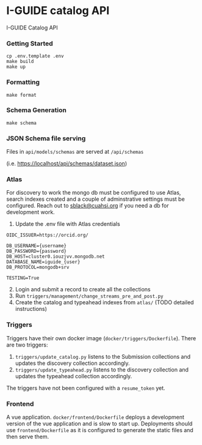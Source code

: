 # I-GUIDE catalog API
I-GUIDE Catalog API

### Getting Started
```console
cp .env.template .env
make build
make up
```

### Formatting
```console
make format
```

### Schema Generation
```console
make schema
```

### JSON Schema file serving
Files in `api/models/schemas` are served at `/api/schemas`

(i.e. [https://localhost/api/schemas/dataset.json](https://localhost/api/schemas/dataset.json))

### Atlas
For discovery to work the mongo db must be configured to use Atlas, search indexes created and a couple of adminstrative settings must be configured. Reach out to sblack@cuahsi.org if you need a db for development work.

1. Update the .env file with Atlas credentials
```console
OIDC_ISSUER=https://orcid.org/

DB_USERNAME={username}
DB_PASSWORD={password}
DB_HOST=cluster0.iouzjvv.mongodb.net
DATABASE_NAME=iguide_{user}
DB_PROTOCOL=mongodb+srv

TESTING=True
```

2. Login and submit a record to create all the collections
3. Run `triggers/management/change_streams_pre_and_post.py`
4. Create the catalog and typeahead indexes from `atlas/` (TODO detailed instructions)

### Triggers
Triggers have their own docker image (`docker/triggers/Dockerfile`).  There are two triggers:
1. `triggers/update_catalog.py` listens to the Submission collections and updates the discovery collection accordingly.
2. `triggers/update_typeahead.py` listens to the discovery collection and updates the typeahead collection accordingly.

The triggers have not been configured with a `resume_token` yet.

### Frontend
A vue application.  `docker/frontend/Dockerfile` deploys a development version of the vue application and is slow to start up.  Deployments should use `frontend/Dockerfile` as it is configured to generate the static files and then serve them.

